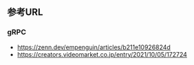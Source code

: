 

## 参考URL
### gRPC
- https://zenn.dev/empenguin/articles/b211e10926824d
- https://creators.videomarket.co.jp/entry/2021/10/05/172724